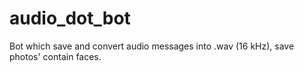 # audio_dot_bot
Bot which save and convert audio messages into .wav (16 kHz), save photos' contain faces.
